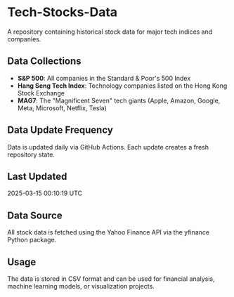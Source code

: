 # Tech-Stocks-Data

A repository containing historical stock data for major tech indices and companies.

## Data Collections

- **S&P 500**: All companies in the Standard & Poor's 500 Index
- **Hang Seng Tech Index**: Technology companies listed on the Hong Kong Stock Exchange
- **MAG7**: The "Magnificent Seven" tech giants (Apple, Amazon, Google, Meta, Microsoft, Netflix, Tesla)

## Data Update Frequency

Data is updated daily via GitHub Actions. Each update creates a fresh repository state.

## Last Updated

2025-03-15 00:10:19 UTC

## Data Source

All stock data is fetched using the Yahoo Finance API via the yfinance Python package.

## Usage

The data is stored in CSV format and can be used for financial analysis, machine learning models, or visualization projects.
